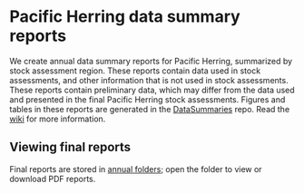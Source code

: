 # Pacific Herring data summary reports

We create annual data summary reports for Pacific Herring,
summarized by stock assessment region.
These reports contain data used in stock assessments, and
other information that is not used in stock assessments.
These reports contain preliminary data,
which may differ from the data used and presented
in the final Pacific Herring stock assessments.
Figures and tables in these reports are generated in the
[DataSummaries](https://github.com/grinnellm/DataSummaries) repo.
Read the [wiki](https://github.com/grinnellm/DataSummaries/wiki)
for more information.

## Viewing final reports

Final reports are stored in 
[annual folders](https://github.com/grinnellm/Reports/tree/master/Summaries);
open the folder to view or download PDF reports.
